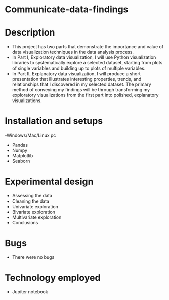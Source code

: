 # Communicate-data-findings

# Description

- This project has two parts that demonstrate the importance and value of data visualization techniques in the data analysis process.
- In Part I, Exploratory data visualization, I will use Python visualization libraries to systematically explore a selected dataset, starting from plots of single variables and building up to plots of multiple variables.
- In Part II, Explanatory data visualization, I will produce a short presentation that illustrates interesting properties, trends, and relationships that I discovered in my selected dataset. The primary method of conveying my findings will be through transforming my exploratory visualizations from the first part into polished, explanatory visualizations.

# Installation and setups

-Windows/Mac/Linux pc
- Pandas
- Numpy
- Matplotlib
- Seaborn

# Experimental design

- Assessing the data
- Cleaning the data
- Univariate exploration
- Bivariate exploration
- Multivariate exploration
- Conclusions

# Bugs

- There were no bugs

# Technology employed

- Jupiter notebook
